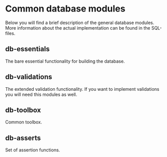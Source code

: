 # Common database modules
Below you will find a brief description of the general database modules. More information about the actual implementation can be found in the SQL-files.

## db-essentials
The bare essential functionality for building the database.

## db-validations
The extended validation functionality. If you want to implement validations you will need this modules as well.

## db-toolbox
Common toolbox.

## db-asserts
Set of assertion functions.
